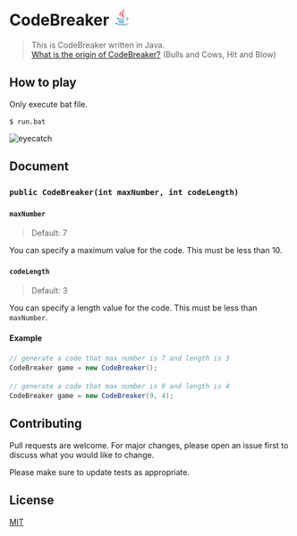 <h1>CodeBreaker <img src="https://raw.githubusercontent.com/devicons/devicon/master/icons/java/java-original.svg" alt="java" width="32" height="32"/></h1>

> This is CodeBreaker written in Java.  
[What is the origin of CodeBreaker?](https://en.wikipedia.org/wiki/Bulls_and_Cows) (Bulls and Cows, Hit and Blow)

## How to play

Only execute bat file.

```shell
$ run.bat
```
![eyecatch](https://cdn.discordapp.com/attachments/913437740647976970/913438638438776892/unknown.png)

## Document
### `public CodeBreaker(int maxNumber, int codeLength)`
#### `maxNumber`
> Default: 7

You can specify a maximum value for the code. This must be less than 10.
#### `codeLength`
> Default: 3

You can specify a length value for the code. This must be less than `maxNumber`.
#### Example
```java
// generate a code that max number is 7 and length is 3
CodeBreaker game = new CodeBreaker();

// generate a code that max number is 9 and length is 4
CodeBreaker game = new CodeBreaker(9, 4);
```

## Contributing
Pull requests are welcome. For major changes, please open an issue first to discuss what you would like to change.

Please make sure to update tests as appropriate.

## License
[MIT](https://github.com/tenzyu/CodeBreaker/blob/master/LICENSE)
